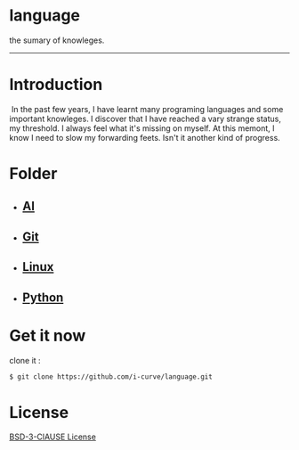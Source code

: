 

# language

the sumary of knowleges.

***



# Introduction

​	In the past few years, I have learnt many programing languages and some important knowleges. I discover that I have reached a vary strange status, my threshold. I always feel what it's missing on myself. At this memont, I know I need to slow my forwarding feets. Isn't it another kind of progress.



# Folder

- ## **[AI](AI)**

- ## **[Git](Git)**

- ## **[Linux](Linux)**

- ## **[Python](Python)**



# Get it now

clone it :

```bash
$ git clone https://github.com/i-curve/language.git
```



# License

[BSD-3-ClAUSE License](LICENSE)